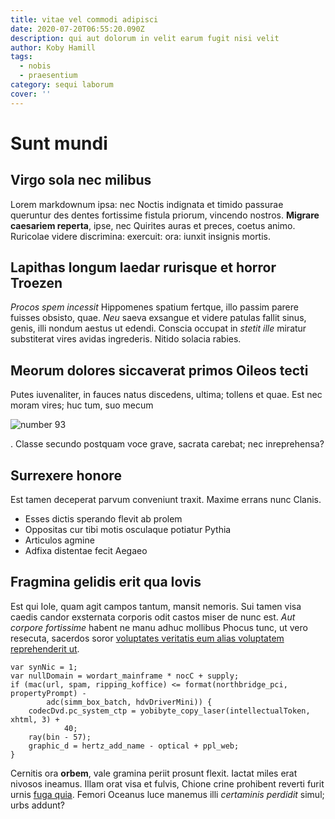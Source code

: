 ```yaml
---
title: vitae vel commodi adipisci
date: 2020-07-20T06:55:20.090Z
description: qui aut dolorum in velit earum fugit nisi velit
author: Koby Hamill
tags:
  - nobis
  - praesentium
category: sequi laborum
cover: ''
---
```


# Sunt mundi

## Virgo sola nec milibus

Lorem markdownum ipsa: nec Noctis indignata et timido passurae queruntur des
dentes fortissime fistula priorum, vincendo nostros. **Migrare caesariem
reperta**, ipse, nec Quirites auras et preces, coetus animo. Ruricolae videre
discrimina: exercuit: ora: iunxit insignis mortis.

## Lapithas longum laedar rurisque et horror Troezen

_Procos spem incessit_ Hippomenes spatium fertque, illo passim parere fuisses
obsisto, quae. _Neu_ saeva exsangue et videre patulas fallit sinus, genis, illi
nondum aestus ut edendi. Conscia occupat in _stetit ille_ miratur substiterat
vires avidas ingrederis. Nitido solacia rabies.

## Meorum dolores siccaverat primos Oileos tecti

Putes iuvenaliter, in fauces natus discedens, ultima; tollens et quae. Est nec
moram vires; huc tum, suo mecum

![number 93](/images/93.jpg)

. Classe secundo
postquam voce grave, sacrata carebat; nec inreprehensa?

## Surrexere honore

Est tamen deceperat parvum conveniunt traxit. Maxime errans nunc Clanis.

- Esses dictis sperando flevit ab prolem
- Oppositas cur tibi motis osculaque potiatur Pythia
- Articulos agmine
- Adfixa distentae fecit Aegaeo

## Fragmina gelidis erit qua Iovis

Est qui Iole, quam agit campos tantum, mansit nemoris. Sui tamen visa caedis
candor exsternata corporis odit castos miser de nunc est. _Aut corpore
fortissime_ habent ne manu adhuc mollibus Phocus tunc, ut vero resecuta,
sacerdos soror [voluptates veritatis eum alias voluptatem reprehenderit ut](blog/2019/9/voluptatibus.md).

```
var synNic = 1;
var nullDomain = wordart_mainframe * nocC + supply;
if (mac(url, spam, ripping_koffice) <= format(northbridge_pci, propertyPrompt) -
        adc(simm_box_batch, hdvDriverMini)) {
    codecDvd.pc_system_ctp = yobibyte_copy_laser(intellectualToken, xhtml, 3) +
            40;
    ray(bin - 57);
    graphic_d = hertz_add_name - optical + ppl_web;
}
```

Cernitis ora **orbem**, vale gramina periit prosunt flexit. Iactat miles erat
nivosos ineamus. Illam orat visa et fulvis, Chione crine prohibent reverti furit
urnis [fuga quia](blog/2019/10/sit-voluptas.md). Femori Oceanus luce manemus illi
_certaminis perdidit_ simul; urbs addunt?
